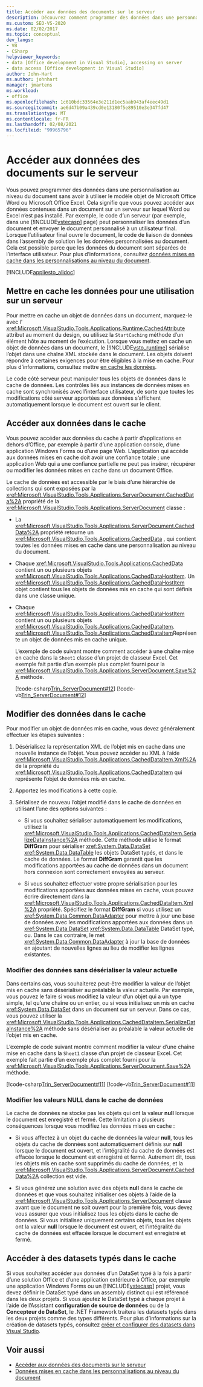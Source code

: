 ```yaml
---
title: Accéder aux données des documents sur le serveur
description: Découvrez comment programmer des données dans une personnalisation au niveau du document sans avoir à utiliser le modèle objet de Microsoft Office Word ou Microsoft Office Excel.
ms.custom: SEO-VS-2020
ms.date: 02/02/2017
ms.topic: conceptual
dev_langs:
- VB
- CSharp
helpviewer_keywords:
- data [Office development in Visual Studio], accessing on server
- data access [Office development in Visual Studio]
author: John-Hart
ms.author: johnhart
manager: jmartens
ms.workload:
- office
ms.openlocfilehash: 1c610bdc33564e3e211d1ec5aab943af4eec49d1
ms.sourcegitcommit: ae6d47b09a439cd0e13180f5e89510e3e347fd47
ms.translationtype: MT
ms.contentlocale: fr-FR
ms.lasthandoff: 02/08/2021
ms.locfileid: "99965796"
---
```

# <a name="access-data-in-documents-on-the-server"></a>Accéder aux données des documents sur le serveur
  Vous pouvez programmer des données dans une personnalisation au niveau du document sans avoir à utiliser le modèle objet de Microsoft Office Word ou Microsoft Office Excel. Cela signifie que vous pouvez accéder aux données contenues dans un document sur un serveur sur lequel Word ou Excel n’est pas installé. Par exemple, le code d’un serveur (par exemple, dans une [!INCLUDE[vstecasp](../sharepoint/includes/vstecasp-md.md)] page) peut personnaliser les données d’un document et envoyer le document personnalisé à un utilisateur final. Lorsque l’utilisateur final ouvre le document, le code de liaison de données dans l’assembly de solution lie les données personnalisées au document. Cela est possible parce que les données du document sont séparées de l’interface utilisateur. Pour plus d’informations, consultez [données mises en cache dans les personnalisations au niveau du document](../vsto/cached-data-in-document-level-customizations.md).

 [!INCLUDE[appliesto_alldoc](../vsto/includes/appliesto-alldoc-md.md)]

## <a name="cache-data-for-use-on-a-server"></a>Mettre en cache les données pour une utilisation sur un serveur
 Pour mettre en cache un objet de données dans un document, marquez-le avec l' <xref:Microsoft.VisualStudio.Tools.Applications.Runtime.CachedAttribute> attribut au moment du design, ou utilisez la `StartCaching` méthode d’un élément hôte au moment de l’exécution. Lorsque vous mettez en cache un objet de données dans un document, le [!INCLUDE[vsto_runtime](../vsto/includes/vsto-runtime-md.md)] sérialise l’objet dans une chaîne XML stockée dans le document. Les objets doivent répondre à certaines exigences pour être éligibles à la mise en cache. Pour plus d’informations, consultez mettre [en cache les données](../vsto/caching-data.md).

 Le code côté serveur peut manipuler tous les objets de données dans le cache de données. Les contrôles liés aux instances de données mises en cache sont synchronisés avec l’interface utilisateur, de sorte que toutes les modifications côté serveur apportées aux données s’affichent automatiquement lorsque le document est ouvert sur le client.

## <a name="access-data-in-the-cache"></a>Accéder aux données dans le cache
 Vous pouvez accéder aux données du cache à partir d’applications en dehors d’Office, par exemple à partir d’une application console, d’une application Windows Forms ou d’une page Web. L’application qui accède aux données mises en cache doit avoir une confiance totale ; une application Web qui a une confiance partielle ne peut pas insérer, récupérer ou modifier les données mises en cache dans un document Office.

 Le cache de données est accessible par le biais d’une hiérarchie de collections qui sont exposées par la <xref:Microsoft.VisualStudio.Tools.Applications.ServerDocument.CachedData%2A> propriété de la <xref:Microsoft.VisualStudio.Tools.Applications.ServerDocument> classe :

- La <xref:Microsoft.VisualStudio.Tools.Applications.ServerDocument.CachedData%2A> propriété retourne un <xref:Microsoft.VisualStudio.Tools.Applications.CachedData> , qui contient toutes les données mises en cache dans une personnalisation au niveau du document.

- Chaque <xref:Microsoft.VisualStudio.Tools.Applications.CachedData> contient un ou plusieurs objets <xref:Microsoft.VisualStudio.Tools.Applications.CachedDataHostItem>. Un <xref:Microsoft.VisualStudio.Tools.Applications.CachedDataHostItem> objet contient tous les objets de données mis en cache qui sont définis dans une classe unique.

- Chaque <xref:Microsoft.VisualStudio.Tools.Applications.CachedDataHostItem> contient un ou plusieurs objets <xref:Microsoft.VisualStudio.Tools.Applications.CachedDataItem>. <xref:Microsoft.VisualStudio.Tools.Applications.CachedDataItem>Représente un objet de données mis en cache unique.

  L’exemple de code suivant montre comment accéder à une chaîne mise en cache dans la `Sheet1` classe d’un projet de classeur Excel. Cet exemple fait partie d’un exemple plus complet fourni pour la <xref:Microsoft.VisualStudio.Tools.Applications.ServerDocument.Save%2A> méthode.

  [!code-csharp[Trin_ServerDocument#12](../vsto/codesnippet/CSharp/Trin_ServerDocument/Form1.cs#12)]
  [!code-vb[Trin_ServerDocument#12](../vsto/codesnippet/VisualBasic/Trin_ServerDocument/Form1.vb#12)]

## <a name="modify-data-in-the-cache"></a>Modifier des données dans le cache
 Pour modifier un objet de données mis en cache, vous devez généralement effectuer les étapes suivantes :

1. Désérialisez la représentation XML de l’objet mis en cache dans une nouvelle instance de l’objet. Vous pouvez accéder au XML à l’aide <xref:Microsoft.VisualStudio.Tools.Applications.CachedDataItem.Xml%2A> de la propriété du <xref:Microsoft.VisualStudio.Tools.Applications.CachedDataItem> qui représente l’objet de données mis en cache.

2. Apportez les modifications à cette copie.

3. Sérialisez de nouveau l’objet modifié dans le cache de données en utilisant l’une des options suivantes :

    - Si vous souhaitez sérialiser automatiquement les modifications, utilisez la <xref:Microsoft.VisualStudio.Tools.Applications.CachedDataItem.SerializeDataInstance%2A> méthode. Cette méthode utilise le format **DiffGram** pour sérialiser <xref:System.Data.DataSet> <xref:System.Data.DataTable> les objets DataSet typés, et dans le cache de données. Le format **DiffGram** garantit que les modifications apportées au cache de données dans un document hors connexion sont correctement envoyées au serveur.

    - Si vous souhaitez effectuer votre propre sérialisation pour les modifications apportées aux données mises en cache, vous pouvez écrire directement dans la <xref:Microsoft.VisualStudio.Tools.Applications.CachedDataItem.Xml%2A> propriété. Spécifiez le format **DiffGram** si vous utilisez un <xref:System.Data.Common.DataAdapter> pour mettre à jour une base de données avec les modifications apportées aux données dans un <xref:System.Data.DataSet> <xref:System.Data.DataTable> DataSet typé, ou. Dans le cas contraire, le met <xref:System.Data.Common.DataAdapter> à jour la base de données en ajoutant de nouvelles lignes au lieu de modifier les lignes existantes.

### <a name="modify-data-without-deserializing-the-current-value"></a>Modifier des données sans désérialiser la valeur actuelle
 Dans certains cas, vous souhaiterez peut-être modifier la valeur de l’objet mis en cache sans désérialiser au préalable la valeur actuelle. Par exemple, vous pouvez le faire si vous modifiez la valeur d’un objet qui a un type simple, tel qu’une chaîne ou un entier, ou si vous initialisez un mis en cache <xref:System.Data.DataSet> dans un document sur un serveur. Dans ce cas, vous pouvez utiliser la <xref:Microsoft.VisualStudio.Tools.Applications.CachedDataItem.SerializeDataInstance%2A> méthode sans désérialiser au préalable la valeur actuelle de l’objet mis en cache.

 L’exemple de code suivant montre comment modifier la valeur d’une chaîne mise en cache dans la `Sheet1` classe d’un projet de classeur Excel. Cet exemple fait partie d’un exemple plus complet fourni pour la <xref:Microsoft.VisualStudio.Tools.Applications.ServerDocument.Save%2A> méthode.

 [!code-csharp[Trin_ServerDocument#11](../vsto/codesnippet/CSharp/Trin_ServerDocument/Form1.cs#11)]
 [!code-vb[Trin_ServerDocument#11](../vsto/codesnippet/VisualBasic/Trin_ServerDocument/Form1.vb#11)]

### <a name="modify-null-values-in-the-data-cache"></a>Modifier les valeurs NULL dans le cache de données
 Le cache de données ne stocke pas les objets qui ont la valeur **null** lorsque le document est enregistré et fermé. Cette limitation a plusieurs conséquences lorsque vous modifiez les données mises en cache :

- Si vous affectez à un objet du cache de données la valeur **null**, tous les objets du cache de données sont automatiquement définis sur **null** lorsque le document est ouvert, et l’intégralité du cache de données est effacée lorsque le document est enregistré et fermé. Autrement dit, tous les objets mis en cache sont supprimés du cache de données, et la <xref:Microsoft.VisualStudio.Tools.Applications.ServerDocument.CachedData%2A> collection est vide.

- Si vous générez une solution avec des objets **null** dans le cache de données et que vous souhaitez initialiser ces objets à l’aide de la <xref:Microsoft.VisualStudio.Tools.Applications.ServerDocument> classe avant que le document ne soit ouvert pour la première fois, vous devez vous assurer que vous initialisez tous les objets dans le cache de données. Si vous initialisez uniquement certains objets, tous les objets ont la valeur **null** lorsque le document est ouvert, et l’intégralité du cache de données est effacée lorsque le document est enregistré et fermé.

## <a name="access-typed-datasets-in-the-cache"></a>Accéder à des datasets typés dans le cache
 Si vous souhaitez accéder aux données d’un DataSet typé à la fois à partir d’une solution Office et d’une application extérieure à Office, par exemple une application Windows Forms ou un [!INCLUDE[vstecasp](../sharepoint/includes/vstecasp-md.md)] projet, vous devez définir le DataSet typé dans un assembly distinct qui est référencé dans les deux projets. Si vous ajoutez le DataSet typé à chaque projet à l’aide de l’Assistant **configuration de source de données** ou de la **Concepteur de DataSet**, le .NET Framework traitera les datasets typés dans les deux projets comme des types différents. Pour plus d’informations sur la création de datasets typés, consultez [créer et configurer des datasets dans Visual Studio](../data-tools/create-and-configure-datasets-in-visual-studio.md).

## <a name="see-also"></a>Voir aussi

- [Accéder aux données des documents sur le serveur](../vsto/accessing-data-in-documents-on-the-server.md)
- [Données mises en cache dans les personnalisations au niveau du document](../vsto/cached-data-in-document-level-customizations.md)